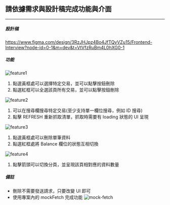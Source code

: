 ## 請依據需求與設計稿完成功能與介面

---

##### 設計稿

https://www.figma.com/design/3RzJHJpz4Bo4JfTQvVZu15/Frontend-Interview?node-id=0-1&m=dev&t=VtVfzRuBm4L0hXG0-1

##### 功能

![feature1](https://github.com/new-digit/frontend-interview/blob/main/sheet/public/feature-1.png)

1. 點選黃框處可以選擇特定交易，並可以點擊按鈕刪除
2. 點選紅框可以全選該頁所有交易，並可以點擊按鈕刪除

![feature2](https://github.com/new-digit/frontend-interview/blob/main/sheet/public/feature-2.png)

1. 可以在搜尋欄搜尋特定交易(至少支持單一欄位搜尋，例如 ID 搜尋)
2. 點擊 REFRESH 重新抓取清單，抓取時需要有 loading 狀態的 UI 呈現

![feature3](https://github.com/new-digit/frontend-interview/blob/main/sheet/public/feature-3.png)

1. 點選黃框處可以刪除單筆資料
2. 點選紅框處將 Balance 欄位的狀態互相切換

![feature4](https://github.com/new-digit/frontend-interview/blob/main/sheet/public/feature-4.png)

1. 點擊箭頭可以切換分頁，並呈現該頁相對應的資料數量

##### 備註

- 刪除不需要發送請求，只要改變 UI 即可
- 使用專案內的 mockFetch 完成功能 ![mock-fetch](https://github.com/new-digit/frontend-interview/blob/main/sheet/public/mock-fetch.png)
